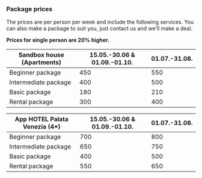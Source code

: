### Package prices

The prices are per person per week and include the following services.
You can also make a package to suit you, just contact us and we'll make a deal.

**Prices for single person are 20% higher.**

|Sandbox house (Apartments)   |15.05.-30.06 & 01.09.-01.10.|01.07.-31.08.|
|-----------------|----------------------------|-------------|
|Beginner package     |450                     |550          |
|Intermediate package |400                     |500          |
|Basic package        |180                     |210          |
|Rental package       |300                     |400          |

|App HOTEL Palata Venezia (4*)|15.05.-30.06 & 01.09.-01.10.|01.07.-31.08.|
|-----------------|----------------------------|-------------|
|Beginner package     |700                     |800          |
|Intermediate package |650                     |750          |
|Basic package        |400                     |500          |
|Rental package       |550                     |650          |

